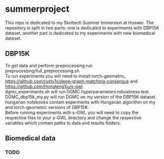 # summerproject
This repo is dedicated to my Skoltech Summer Immersion at Huawei. The repository is split in two parts: one is dedicated to experiments with DBP15K dataset, another part is dedicated to my experiments with new biomedical dataset.

## DBP15K
To get data and perform preprocessing run preprocessing/full_preprocessing.sh <br/> 
To run experiments you will need to install torch-geometric, https://github.com/rusty1s/deep-graph-matching-consensus and https://github.com/HongtengXu/s-gwl. <br/>
dgmc_experiments.sh will run DGMC hyperparameters robustness test. <br/>
DGMC_dbp15k_my.py will run DGMC on my version of the DBP15K dataset. <br/>
hungarian notebooks contain experments with Hungarian algorithm on my and torch-geometric versions of DBP15K. <br/>
Before running experiments with s-GWL you will need to copy the respective files to your s-GWL directory and change the respective variables which contain paths to data and results folders. <br/>

## Biomedical data
### TODO
